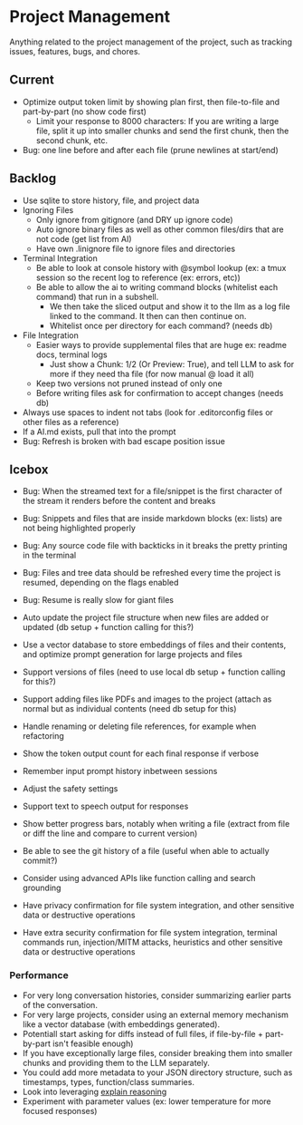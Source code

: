 # Project Management

Anything related to the project management of the project, such as tracking issues, features, bugs, and chores.

## Current

* Optimize output token limit by showing plan first, then file-to-file and part-by-part (no show code first)
  * Limit your response to 8000 characters: If you are writing a large file, split it up into smaller chunks and send the first chunk, then the second chunk, etc.
* Bug: one line before and after each file (prune newlines at start/end)

## Backlog

* Use sqlite to store history, file, and project data
* Ignoring Files
    * Only ignore from gitignore (and DRY up ignore code)
    * Auto ignore binary files as well as other common files/dirs that are not code (get list from AI)
    * Have own .linignore file to ignore files and directories
* Terminal Integration
    * Be able to look at console history with @symbol lookup (ex: a tmux session so the recent log to reference (ex: errors, etc))
    * Be able to allow the ai to writing command blocks (whitelist each command) that run in a subshell.
      * We then take the sliced output and show it to the llm as a log file linked to the command. It then can then continue on.
      * Whitelist once per directory for each command? (needs db)
* File Integration
    * Easier ways to provide supplemental files that are huge ex: readme docs, terminal logs
      * Just show a Chunk: 1/2 (Or Preview: True), and tell LLM to ask for more if they need tha file (for now manual @ load it all)
    * Keep two versions not pruned instead of only one
    * Before writing files ask for confirmation to accept changes (needs db)
* Always use spaces to indent not tabs (look for .editorconfig files or other files as a reference)
* If a AI.md exists, pull that into the prompt
* Bug: Refresh is broken with bad escape position issue

## Icebox

* Bug: When the streamed text for a file/snippet is the first character of the stream it renders before the content and breaks
* Bug: Snippets and files that are inside markdown blocks (ex: lists) are not being highlighted properly
* Bug: Any source code file with backticks in it breaks the pretty printing in the terminal
* Bug: Files and tree data should be refreshed every time the project is resumed, depending on the flags enabled
* Bug: Resume is really slow for giant files

* Auto update the project file structure when new files are added or updated (db setup + function calling for this?)
* Use a vector database to store embeddings of files and their contents, and optimize prompt generation for large projects and files
* Support versions of files (need to use local db setup + function calling for this?)
* Support adding files like PDFs and images to the project (attach as normal but as individual contents (need db setup for this)
* Handle renaming or deleting file references, for example when refactoring
* Show the token output count for each final response if verbose
* Remember input prompt history inbetween sessions
* Adjust the safety settings
* Support text to speech output for responses
* Show better progress bars, notably when writing a file (extract from file or diff the line and compare to current version)
* Be able to see the git history of a file (useful when able to actually commit?)
* Consider using advanced APIs like function calling and search grounding
* Have privacy confirmation for file system integration, and other sensitive data or destructive operations
* Have extra security confirmation for file system integration, terminal commands run, injection/MITM attacks, heuristics and other sensitive data or destructive operations

### Performance

* For very long conversation histories, consider summarizing earlier parts of the conversation.
* For very large projects, consider using an external memory mechanism like a vector database (with embeddings generated).
* Potentiall start asking for diffs instead of full files, if file-by-file + part-by-part isn't feasible enough)
* If you have exceptionally large files, consider breaking them into smaller chunks and providing them to the LLM separately.
* You could add more metadata to your JSON directory structure, such as timestamps, types, function/class summaries.
* Look into leveraging [explain reasoning](https://cloud.google.com/vertex-ai/generative-ai/docs/learn/prompts/explain-reasoning)
* Experiment with parameter values (ex: lower temperature for more focused responses)
